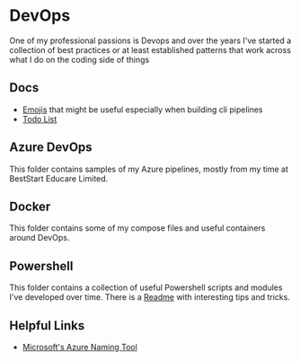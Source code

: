 # DevOps

One of my professional passions is Devops and over the years I've started a collection of best practices or at least established patterns that work across what I do on the coding side of things

## Docs

- [Emojis](./docs/Emojis.md) that might be useful especially when building cli pipelines
- [Todo List](./docs/TODO.md)

## Azure DevOps

This folder contains samples of my Azure pipelines, mostly from my time at BestStart Educare Limited.

## Docker

This folder contains some of my compose files and useful containers around DevOps.

## Powershell

This folder contains a collection of useful Powershell scripts and modules I've developed over time.
There is a [Readme](./Powershell/README.md) with interesting tips and tricks.

## Helpful Links

- [Microsoft's Azure Naming Tool](https://github.com/mspnp/AzureNamingTool)
